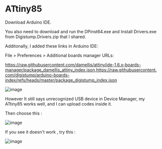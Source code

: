 # ATtiny85

Download Arduino IDE.

You also need to download and run the DPinst64.exe and Install Drivers.exe from Digistump.Drivers.zip that I shared.

Additonally, I added these links in Arduino IDE:

File > Preferences > Additional boards manager URLs: 

https://raw.githubusercontent.com/damellis/attiny/ide-1.6.x-boards-manager/package_damellis_attiny_index.json,https://raw.githubusercontent.com/digistump/arduino-boards-index/refs/heads/master/package_digistump_index.json

![image](https://github.com/user-attachments/assets/c29b8792-a00f-49de-ab1c-2cb0065aa390)

However It still says unrecognized USB device in Device Manager, my ATtiny85 works well, and I can upload codes inside it.

Then choose this :

![image](https://github.com/user-attachments/assets/3a3d46d9-e407-4ad5-a894-8504b61e599b)

If you see it doesn't work , try this :

![image](https://github.com/user-attachments/assets/8b227d53-491c-4172-bca6-956746aef127)
